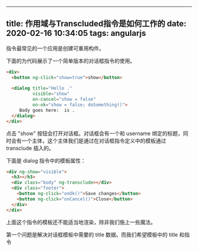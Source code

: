 
---
title: 作用域与Transcluded指令是如何工作的
date: 2020-02-16 10:34:05
tags: angularjs
---

指令最常见的一个应用是创建可重用构件。

下面的为代码展示了一个简单版本的对话框指令的使用。

``` html
<div>
  <button ng-click="show=true">show</button>
 
  <dialog title="Hello ."
          visible="show"
          on-cancel="show = false"
          on-ok="show = false; doSomething()">
     Body goes here:  is .
  </dialog>
</div>
```
点击 "show" 按钮会打开对话框。对话框会有一个和 username 绑定的标题，同时会有一个主体，这个主体我们是通过在对话框指令定义中的模板通过 transclude 插入的。

下面是 dialog 指令中的模板属性：
``` html
<div ng-show="visible">
  <h3></h3>
  <div class="body" ng-transclude></div>
  <div class="footer">
    <button ng-click="onOk()">Save changes</button>
    <button ng-click="onCancel()">Close</button>
  </div>
</div>
```
上面这个指令的模板还不能适当地渲染，除非我们施上一些魔法。

第一个问题是解决对话框模板中需要的 title 数据。而我们希望模板中的 title 和指令 <dialog> 被使用时的 title 属性一致（也就是 "Hello {{username}}"）。而且，模板中的按钮会去调用作用域中的 onOk 和 onCancel 两个函数，而这两个函数的来源也在指令的属性中有定义，要解决的就是映射的问题了。为了解决这个映射问题，我们使用本地 scope 创建本地变量（模板中需要的数据和函数）和外部变量（指令中已有的属性）映射：
```js
  scope: {
    title: '@',             // the title uses the data-binding from the parent scope
    onOk: '&',              // create a delegate onOk function
    onCancel: '&',          // create a delegate onCancel function
    visible: '='            // set up visible to accept data-binding
  }
  ```
在指令的作用域创建本地变量会产生两个问题：

独立的作用域 - 如果用户（译注：使用对话框指令的开发者）在使用 dialog 指令时忘记设置 title 属性，那么对话框指令的模板中的 title 解析时则会去绑定父级作用域中的同名属性。这是完全不可预测的，也不是我们希望看到的。

transclusion - 通过引用包含的DOM节点可以看到指令的本地变量，而这本地变量有可能会重写掉一些 transclusion （引用包含）中数据绑定的同名属性。在上述例子中，比如像指令所在的 scope 中的 title 属性就重写了在 transclusion （引用包含）的作用域的 title 属性（译注：这里 Body goes here: {{username}} is {{title}}. 是通过 transclusion 插入到 dialog 指令模版中拥有 ng-transclude 属性的div中，这样它里面的 title 插值就会被 dialog 本地的 title 值改写 ）

为了解决缺少隔离的问题，指令会声明一个 isolated 作用域。一个隔离的作用域不会通过基于原型的方式继承它的父级作用域，所以我嗯就不用担心会有属性被意外改写的情况了。

但是，独立的作用域引来了另外一个问题：如果一个 transcluded（引用包含的） DOM节点是一个指令独立作用域的孩子节点的话，那么它不会绑定到任何数据（译注：像我们上面例子中的情况，就属于绑定不到数据）。出于此，在指令为本地变量创建出独立的作用域之前，我们需要声明 transcluded（引用包含的）作用域是原始作用域（也是独立作用域的父级）的孩子。这样，引用包含创建的作用域就和独立作用域拥有同样的父级，也就是说它们是兄弟作用域。

这会让一切看起来意想不到的复杂，但至少它让指令（控件）的用户和开发者不会那么难以接受。

因此，我们上面例子中指令作用域的声明，最后开起来是这样子的：
``` js
transclude: true,
scope: {
    title: '@',             // the title uses the data-binding from the parent scope
    onOk: '&',              // create a delegate onOk function
    onCancel: '&',          // create a delegate onCancel function
    visible: '='            // set up visible to accept data-binding
},
restrict: 'E',
replace: true
```
译注：最后关于引用包含的作用域这边是一个例子，更好帮你理解 transclue

